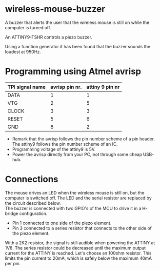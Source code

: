 # wireless-mouse-buzzer
A buzzer that alerts the user that the wireless mouse is still on while the computer is turned off.

An ATTINY9-TSHR controls a piezo buzzer.

Using a function generator it has been found that the buzzer sounds the loudest at 950Hz.  
# Programming using Atmel avrisp

| TPI signal name |avrisp pin nr. | attiny 9 pin nr |
|-----------------|---------------|-----------------|
| DATA            |1              | 1               |
| VTG             |2              | 5               |
| CLOCK           |3              | 3               |
| RESET           |5              | 6               |
| GND             |6              | 2               |

* Remark that the avrisp follows the pin number scheme of a pin header.  The attiny9 follows the pin number scheme of an IC.
* Programming voltage of the attiny9 is 5V.
* Power the avrisp directly from your PC, not through some cheap USB-hub.

# Connections
The mouse drives an LED when the wireless mouse is still on, but the computer is switched off.  The LED and the serial resistor are replaced by the circuit described below.  
The buzzer is connected with two GPIO's of the MCU to drive it in a H-bridge configuration.

* Pin 1 connected to one side of the piezo element.
* Pin 3 connected to a series resistor that connects to the other side of the piezo element.  

With a 2K2 resistor, the signal is still audible when powering the ATTINY at 1V8.  The series resistor could be decreased until the maximum output current for the ATTINY is reached.  Let's choose an 100ohm resistor.  This limits the pin current to 20mA, which is safely below the maximum 40mA per pin.
